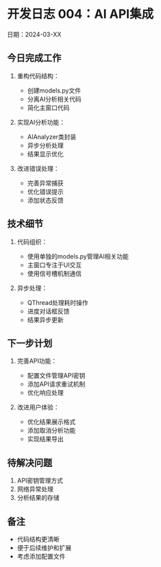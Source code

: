 # 开发日志 004：AI API集成

日期：2024-03-XX

## 今日完成工作

1. 重构代码结构：
   - 创建models.py文件
   - 分离AI分析相关代码
   - 简化主窗口代码

2. 实现AI分析功能：
   - AIAnalyzer类封装
   - 异步分析处理
   - 结果显示优化

3. 改进错误处理：
   - 完善异常捕获
   - 优化错误提示
   - 添加状态反馈

## 技术细节

1. 代码组织：
   - 使用单独的models.py管理AI相关功能
   - 主窗口专注于UI交互
   - 使用信号槽机制通信

2. 异步处理：
   - QThread处理耗时操作
   - 进度对话框反馈
   - 结果异步更新

## 下一步计划

1. 完善API功能：
   - 配置文件管理API密钥
   - 添加API请求重试机制
   - 优化响应处理

2. 改进用户体验：
   - 优化结果展示格式
   - 添加取消分析功能
   - 实现结果导出

## 待解决问题

1. API密钥管理方式
2. 网络异常处理
3. 分析结果的存储

## 备注

- 代码结构更清晰
- 便于后续维护和扩展
- 考虑添加配置文件 